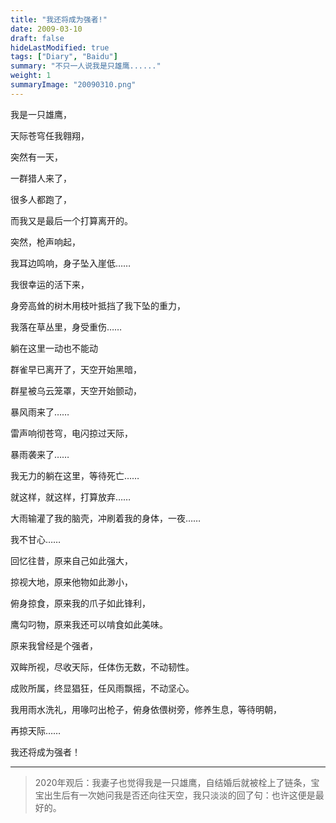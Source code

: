 ```yaml
---
title: "我还将成为强者!"
date: 2009-03-10
draft: false
hideLastModified: true
tags: ["Diary", "Baidu"]
summary: "不只一人说我是只雄鹰......"
weight: 1
summaryImage: "20090310.png"
---
```


我是一只雄鹰，

天际苍穹任我翱翔，

突然有一天，

一群猎人来了，

很多人都跑了，

而我又是最后一个打算离开的。

突然，枪声响起，

我耳边鸣响，身子坠入崖低……

我很幸运的活下来，

身旁高耸的树木用枝叶抵挡了我下坠的重力，

我落在草丛里，身受重伤……

躺在这里一动也不能动

群雀早已离开了，天空开始黑暗，

群星被乌云笼罩，天空开始颤动，

暴风雨来了……

雷声响彻苍穹，电闪掠过天际，

暴雨袭来了……

我无力的躺在这里，等待死亡……

就这样，就这样，打算放弃……

大雨输灌了我的脑壳，冲刷着我的身体，一夜……

我不甘心……

回忆往昔，原来自己如此强大，

掠视大地，原来他物如此渺小，

俯身掠食，原来我的爪子如此锋利，

鹰勾叼物，原来我还可以啃食如此美味。

原来我曾经是个强者，

双眸所视，尽收天际，任体伤无数，不动韧性。

成败所属，终显猖狂，任风雨飘摇，不动坚心。

我用雨水洗礼，用喙叼出枪子，俯身依偎树旁，修养生息，等待明朝，

再掠天际……

我还将成为强者！


---
> 2020年观后：我妻子也觉得我是一只雄鹰，自结婚后就被栓上了链条，宝宝出生后有一次她问我是否还向往天空，我只淡淡的回了句：也许这便是最好的。